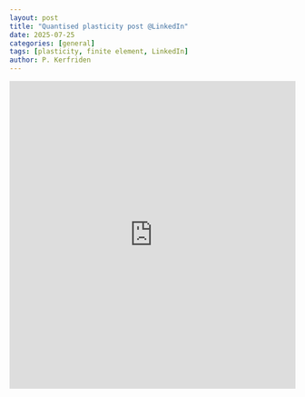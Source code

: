 ```yaml
---
layout: post
title: "Quantised plasticity post @LinkedIn"
date: 2025-07-25
categories: [general]
tags: [plasticity, finite element, LinkedIn]
author: P. Kerfriden
---
```



<iframe src="https://www.linkedin.com/embed/feed/update/urn:li:ugcPost:7312795420831731714?collapsed=1" height="542" width="504" frameborder="0" allowfullscreen="" title="Embedded post"></iframe>
